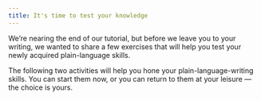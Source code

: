 ```yaml
---
title: It's time to test your knowledge
---
```


We’re nearing the end of our tutorial, but before we leave you to your writing, we wanted to share a few exercises that will help you test your newly acquired plain-language skills. 

The following two activities will help you hone your plain-language-writing skills. You can start them now, or you can return to them at your leisure — the choice is yours.